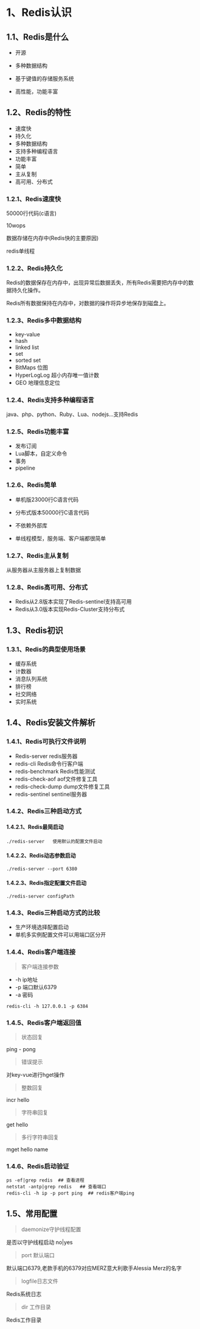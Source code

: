 # 1、Redis认识

## 1.1、Redis是什么

* 开源 
* 多种数据结构

* 基于键值的存储服务系统
* 高性能，功能丰富

## 1.2、Redis的特性

* 速度快
* 持久化
* 多种数据结构
* 支持多种编程语言
* 功能丰富
* 简单
* 主从复制
* 高可用、分布式

### 1.2.1、Redis速度快

50000行代码(c语言)

10wops

数据存储在内存中(Redis快的主要原因)

redis单线程

### 1.2.2、Redis持久化

Redis的数据保存在内存中，出现异常后数据丢失，所有Redis需要把内存中的数据持久化操作。

Redis所有数据保持在内存中，对数据的操作将异步地保存到磁盘上。

### 1.2.3、Redis多中数据结构

* key-value
* hash
* linked list
* set
* sorted set
* BitMaps 位图
* HyperLogLog 超小内存唯一值计数
* GEO 地理信息定位



### 1.2.4、Redis支持多种编程语言

java、php、python、Ruby、Lua、nodejs...支持Redis



### 1.2.5、Redis功能丰富

* 发布订阅
* Lua脚本，自定义命令
* 事务
* pipeline

### 1.2.6、Redis简单

* 单机版23000行C语言代码

* 分布式版本50000行C语言代码
* 不依赖外部库
* 单线程模型，服务端、客户端都很简单

### 1.2.7、Redis主从复制

从服务器从主服务器上复制数据



### 1.2.8、Redis高可用、分布式

* Redis从2.8版本实现了Redis-sentinel支持高可用
* Redis从3.0版本实现Redis-Cluster支持分布式



## 1.3、Redis初识

### 1.3.1、Redis的典型使用场景

* 缓存系统
* 计数器
* 消息队列系统
* 排行榜
* 社交网络
* 实时系统



## 1.4、Redis安装文件解析

### 1.4.1、Redis可执行文件说明

* Redis-server redis服务器
* redis-cli Redis命令行客户端
* redis-benchmark Redis性能测试
* redis-check-aof   aof文件修复工具
* redis-check-dump   dump文件修复工具
* redis-sentinel sentinel服务器

### 1.4.2、Redis三种启动方式

#### 1.4.2.1、Redis最简启动

```shell
./redis-server   使用默认的配置文件启动
```



#### 1.4.2.2、Redis动态参数启动

```shell
./redis-server --port 6380
```

#### 1.4.2.3、Redis指定配置文件启动

```shell
./redis-server configPath
```

### 1.4.3、Redis三种启动方式的比较

* 生产环境选择配置启动
* 单机多实例配置文件可以用端口区分开



### 1.4.4、Redis客户端连接

> 客户端连接参数

* -h ip地址
* -p 端口默认6379
* -a 密码

```shell
redis-cli -h 127.0.0.1 -p 6384 
```

### 1.4.5、Redis客户端返回值

> 状态回复

ping - pong 

> 错误提示

对key-vue进行hget操作

> 整数回复

incr hello

> 字符串回复

get hello

> 多行字符串回复

mget hello name





### 1.4.6、Redis启动验证

```shell
ps -ef|grep redis  ## 查看进程
netstat -antp|grep redis   ## 查看端口
redis-cli -h ip -p port ping  ## redis客户端ping
```



## 1.5、常用配置

> daemonize守护线程配置

是否以守护线程启动 no|yes

> port 默认端口

默认端口6379,老款手机的6379对应MERZ意大利歌手Alessia Merz的名字

> logfile日志文件

Redis系统日志

> dir   工作目录

Redis工作目录







